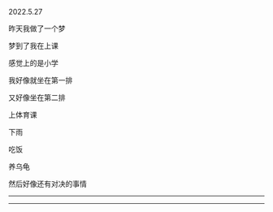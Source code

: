 2022.5.27

昨天我做了一个梦

梦到了我在上课

感觉上的是小学

我好像就坐在第一排

又好像坐在第二排

上体育课

下雨

吃饭

养乌龟

然后好像还有对决的事情

----------

---------



